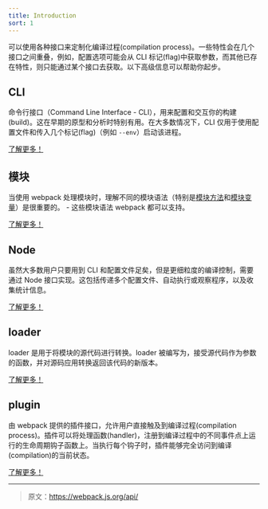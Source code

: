 ```yaml
---
title: Introduction
sort: 1
---
```


可以使用各种接口来定制化编译过程(compilation process)。一些特性会在几个接口之间重叠，例如，配置选项可能会从 CLI 标记(flag)中获取参数，而其他已存在特性，则只能通过某个接口去获取。以下高级信息可以帮助你起步。


## CLI

命令行接口（Command Line Interface - CLI），用来配置和交互你的构建(build)。这在早期的原型和分析时特别有用。在大多数情况下，CLI 仅用于使用配置文件和传入几个标记(flag)（例如 `--env`）启动该进程。

[了解更多！](/api/cli)


## 模块

当使用 webpack 处理模块时，理解不同的模块语法（特别是[模块方法](/api/module-methods)和[模块变量](/api/module-variables)）是很重要的。 - 这些模块语法 webpack 都可以支持。

[了解更多！](/api/module-methods)


## Node

虽然大多数用户只要用到 CLI 和配置文件足矣，但是更细粒度的编译控制，需要通过 Node 接口实现。这包括传递多个配置文件、自动执行或观察程序，以及收集统计信息。

[了解更多！](/api/node)


## loader

loader 是用于将模块的源代码进行转换。loader 被编写为，接受源代码作为参数的函数，并对源码应用转换返回该代码的新版本。

[了解更多！](/api/loaders)


## plugin

由 webpack 提供的插件接口，允许用户直接触及到编译过程(compilation process)。插件可以将处理函数(handler)，注册到编译过程中的不同事件点上运行的生命周期钩子函数上。当执行每个钩子时，插件能够完全访问到编译(compilation)的当前状态。

[了解更多！](/api/plugins)

***

> 原文：https://webpack.js.org/api/
